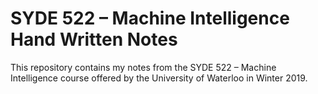 # SYDE 522 – Machine Intelligence Hand Written Notes
This repository contains my notes from the SYDE 522 – Machine Intelligence course offered by the University of Waterloo in Winter 2019. 

